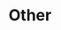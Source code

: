 ---
layout: page
title: Other
output: false
nav: true
nav_order: 8
dropdown: true
children:
  - title: Research Seminars
    permalink: /research-seminars/
  - title: divider
  - title: Lindström Lectures
    permalink: /lindstrom-lectures/
  - title: divider
  - title: Nordic Online Logic Seminar
    permalink: /nol/
  - title: divider
  - title: Resources
    permalink: /resources/
---
